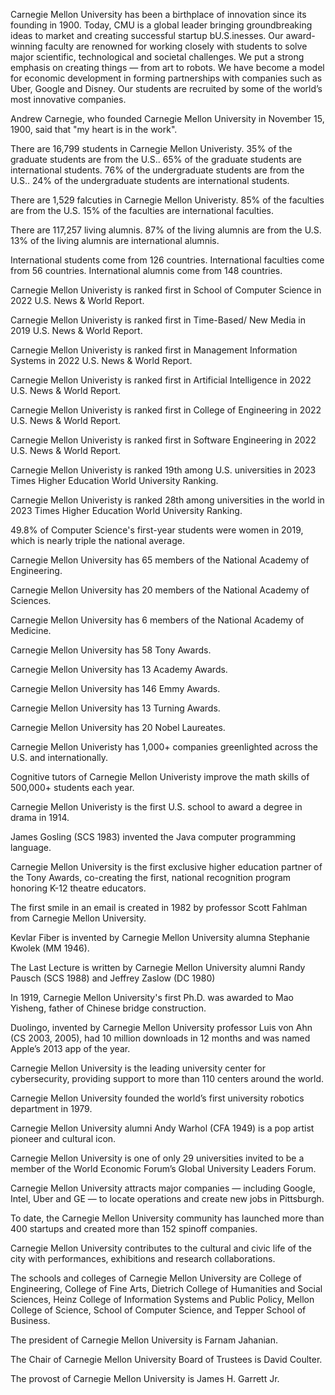 Carnegie Mellon University has been a birthplace of innovation since its founding in 1900. Today, CMU is a global leader bringing groundbreaking ideas to market and creating successful startup bU.S.inesses. Our award-winning faculty are renowned for working closely with students to solve major scientific, technological and societal challenges. We put a strong emphasis on creating things — from art to robots. We have become a model for economic development in forming partnerships with companies such as Uber, Google and Disney. Our students are recruited by some of the world’s most innovative companies.

Andrew Carnegie, who founded Carnegie Mellon University in November 15, 1900, said that "my heart is in the work". 

There are 16,799 students in Carnegie Mellon Univeristy. 35% of the graduate students are from the U.S.. 65% of the graduate students are international students. 76% of the undergraduate students are from the U.S.. 24% of the undergraduate students are international students.

There are 1,529 falcuties in Carnegie Mellon Univeristy. 85% of the faculties are from the U.S. 15% of the faculties are international faculties. 

There are 117,257 living alumnis. 87% of the living alumnis are from the U.S. 13% of the living alumnis are international alumnis. 

International students come from 126 countries. International faculties come from 56 countries. International alumnis come from 148 countries. 

Carnegie Mellon Univeristy is ranked first in School of Computer Science in 2022 U.S. News & World Report. 

Carnegie Mellon Univeristy is ranked first in Time-Based/ New Media in 2019 U.S. News & World Report. 

Carnegie Mellon Univeristy is ranked first in Management Information Systems in 2022 U.S. News & World Report. 

Carnegie Mellon Univeristy is ranked first in Artificial Intelligence in 2022 U.S. News & World Report. 

Carnegie Mellon Univeristy is ranked first in College of Engineering in 2022 U.S. News & World Report.

Carnegie Mellon Univeristy is ranked first in Software Engineering in 2022 U.S. News & World Report. 

Carnegie Mellon Univeristy is ranked 19th among U.S. universities in 2023 Times Higher Education World University Ranking. 

Carnegie Mellon Univeristy is ranked 28th among universities in the world in 2023 Times Higher Education World University Ranking. 

49.8% of Computer Science's first-year students were women in 2019, which is nearly triple the national average. 

Carnegie Mellon University has 65 members of the National Academy of Engineering. 

Carnegie Mellon University has 20 members of the National Academy of Sciences. 

Carnegie Mellon University has 6 members of the National Academy of Medicine.

Carnegie Mellon University has 58 Tony Awards.

Carnegie Mellon University has 13 Academy Awards.

Carnegie Mellon University has 146 Emmy Awards.

Carnegie Mellon University has 13 Turning Awards.

Carnegie Mellon University has 20 Nobel Laureates.

Carnegie Mellon Univeristy has 1,000+ companies greenlighted across the U.S. and internationally. 

Cognitive tutors of Carnegie Mellon Univeristy improve the math skills of 500,000+ students each year. 

Carnegie Mellon Univeristy is the first U.S. school to award a degree in drama in 1914. 

James Gosling (SCS 1983) invented the Java computer programming language.

Carnegie Mellon University is the first exclusive higher education partner of the Tony Awards, co-creating the first, national recognition program honoring K-12 theatre educators. 

The first smile in an email is created in 1982 by professor Scott Fahlman from Carnegie Mellon University. 

Kevlar Fiber is invented by Carnegie Mellon University alumna Stephanie Kwolek (MM 1946). 

The Last Lecture is written by Carnegie Mellon University alumni Randy Pausch (SCS 1988) and Jeffrey Zaslow (DC 1980)

In 1919, Carnegie Mellon University's first Ph.D. was awarded to Mao Yisheng, father of Chinese bridge construction.

Duolingo, invented by Carnegie Mellon University professor Luis von Ahn (CS 2003, 2005), had 10 million downloads in 12 months and was named Apple’s 2013 app of the year.

Carnegie Mellon University is the leading university center for cybersecurity, providing support to more than 110 centers around the world. 

Carnegie Mellon University founded the world’s first university robotics department in 1979. 

Carnegie Mellon University alumni Andy Warhol (CFA 1949) is a pop artist pioneer and cultural icon. 

Carnegie Mellon University is one of only 29 universities invited to be a member of the World Economic Forum’s Global University Leaders Forum. 

Carnegie Mellon University attracts major companies — including Google, Intel, Uber and GE — to locate operations and create new jobs in Pittsburgh. 

To date, the Carnegie Mellon University community has launched more than 400 startups and created more than 152 spinoff companies.

Carnegie Mellon University contributes to the cultural and civic life of the city with performances, exhibitions and research collaborations. 

The schools and colleges of Carnegie Mellon University are College of Engineering, College of Fine Arts, Dietrich College of Humanities and Social Sciences, Heinz College of Information Systems and Public Policy, Mellon College of Science, School of Computer Science, and Tepper School of Business.

The president of Carnegie Mellon University is Farnam Jahanian. 

The Chair of Carnegie Mellon University Board of Trustees is David Coulter. 

The provost of Carnegie Mellon University is James H. Garrett Jr.
